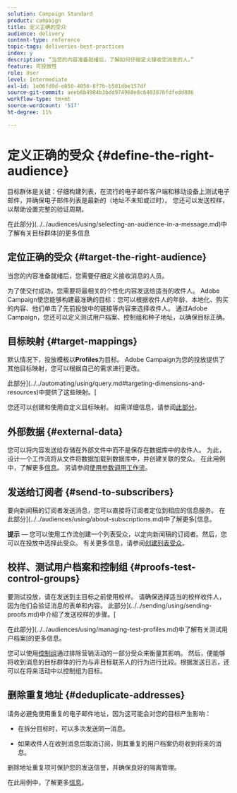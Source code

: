 ```yaml
---
solution: Campaign Standard
product: campaign
title: 定义正确的受众
audience: delivery
content-type: reference
topic-tags: deliveries-best-practices
index: y
description: “当您的内容准备就绪后，了解如何仔细定义接收您消息的人。”
feature: 可投放性
role: User
level: Intermediate
exl-id: 1e06fd9d-e850-4856-8f7b-b581dbe157df
source-git-commit: aeeb6b4984b3bdd974960e8c6403876fdfedd886
workflow-type: tm+mt
source-wordcount: '517'
ht-degree: 11%

---
```


# 定义正确的受众 {#define-the-right-audience}

目标群体是关键：仔细构建列表，在流行的电子邮件客户端和移动设备上测试电子邮件，并确保电子邮件列表是最新的（地址不未知或过时）。 您还可以发送校样，以帮助设置完整的验证周期。

在此部分](../../audiences/using/selecting-an-audience-in-a-message.md)中了解有关目标群体[的更多信息

## 定位正确的受众 {#target-the-right-audience}

当您的内容准备就绪后，您需要仔细定义接收消息的人员。

为了使交付成功，您需要将最相关的个性化内容发送给适当的收件人。 Adobe Campaign使您能够构建最准确的目标：您可以根据收件人的年龄、本地化、购买的内容、他们单击了先前投放中的链接等内容来选择收件人。 通过Adobe Campaign，您还可以定义测试用户档案、控制组和种子地址，以确保目标正确。

## 目标映射 {#target-mappings}

默认情况下，投放模板以&#x200B;**Profiles**&#x200B;为目标。 Adobe Campaign为您的投放提供了其他目标映射，您可以根据自己的需求进行更改。

此部分](../../automating/using/query.md#targeting-dimensions-and-resources)中提供了这些映射。[

您还可以创建和使用自定义目标映射。 如需详细信息，请参阅[此部分](../../administration/using/target-mappings-in-campaign.md)。

## 外部数据 {#external-data}

您可以将内容发送给存储在外部文件中而不是保存在数据库中的收件人。 为此，设计一个工作流将从文件将数据加载到数据库中，并创建关联的受众。  在此用例中，了解更多[信息](../../automating/using/use-case-calling-workflow.md)。 另请参阅[使用参数调用工作流](../../automating/using/calling-a-workflow-with-external-parameters.md)。

## 发送给订阅者 {#send-to-subscribers}

要向新闻稿的订阅者发送消息，您可以直接将订阅者定位到相应的信息服务。 在此部分](../../audiences/using/about-subscriptions.md)中了解更多[信息。

**提示**  — 您可以使用工作流创建一个列表受众，以定向新闻稿的订阅者。然后，您可以在投放中选择此受众。 有关更多信息，请参阅[创建列表受众](../../audiences/using/creating-audiences.md#creating-list-audiences)。

## 校样、测试用户档案和控制组 {#proofs-test-control-groups}

要测试投放，请在发送到主目标之前使用校样。
请确保选择适当的校样收件人，因为他们会验证消息的表单和内容。 此部分](../../sending/using/sending-proofs.md)中介绍了发送校样的步骤。[

在此部分](../../audiences/using/managing-test-profiles.md)中了解有关测试用户档案[的更多信息。

您可以使用[控制组](../../sending/using/control-group.md)通过排除营销活动的一部分受众来衡量其影响。 然后，便能够将收到消息的目标群体的行为与非目标联系人的行为进行比较。根据发送日志，还可以在将来活动中以控制组为目标。

## 删除重复地址 {#deduplicate-addresses}

请务必避免使用重复的电子邮件地址，因为这可能会对您的目标产生影响：

* 在拆分目标时，可以多次发送同一消息。

* 如果收件人在收到消息后取消订阅，则其重复的用户档案仍将收到将来的消息。

删除地址重复项可保护您的发送信誉，并确保良好的隔离管理。

在此用例中，了解更多[信息](../../automating/using/deduplicating-data-imported-file.md)。
